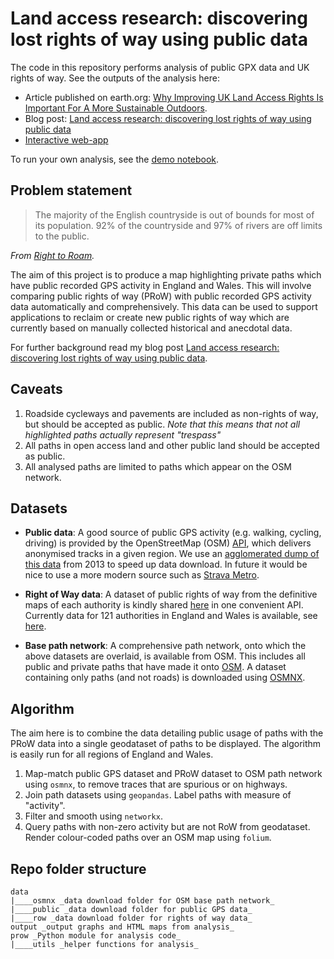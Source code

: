 # Land access research: discovering lost rights of way using public data

The code in this repository performs analysis of public GPX data and UK rights of way. See the outputs of the analysis here:

- Article published on earth.org: [Why Improving UK Land Access Rights Is Important For A More Sustainable Outdoors](https://earth.org/data_visualization/uk-land-access-rights/).
- Blog post: [Land access research: discovering lost rights of way using public data](https://andrewwango.github.io/prow_ml/) 
- [Interactive web-app](https://andrewwango.github.io/prow-web-app)

To run your own analysis, see the [demo notebook](demo.ipynb).

## Problem statement

> The majority of the English countryside is out of bounds for most of its population. 92% of the countryside and 97% of rivers are off limits to the public.

_From [Right to Roam](https://www.righttoroam.org.uk/)._

The aim of this project is to produce a map highlighting private paths which have public recorded GPS activity in England and Wales. This will involve comparing public rights of way (PRoW) with public recorded GPS activity data automatically and comprehensively. This data can be used to support applications to reclaim or create new public rights of way which are currently based on manually collected historical and anecdotal data.

For further background read my blog post [Land access research: discovering lost rights of way using public data](https://andrewwango.github.io/prow_ml/).

## Caveats

1. Roadside cycleways and pavements are included as non-rights of way, but should be accepted as public. _Note that this means that not all highlighted paths actually represent "trespass"_
2. All paths in open access land and other public land should be accepted as public.
5. All analysed paths are limited to paths which appear on the OSM network. 

## Datasets

- **Public data**: A good source of public GPS activity (e.g. walking, cycling, driving) is provided by the OpenStreetMap (OSM) [API](https://wiki.openstreetmap.org/wiki/API_v0.6#GPS_traces), which delivers anonymised tracks in a given region. We use an [agglomerated dump of this data](http://zverik.openstreetmap.ru/gps/files/extracts/europe/great_britain/index.html) from 2013 to speed up data download. In future it would be nice to use a more modern source such as [Strava Metro](https://metro.strava.com/).

- **Right of Way data**: A dataset of public rights of way from the definitive maps of each authority is kindly shared [here](https://www.rowmaps.com/) in one convenient API. Currently data for 121 authorities in England and Wales is available, see [here](https://www.rowmaps.com/gpxs/).

- **Base path network**: A comprehensive path network, onto which the above datasets are overlaid, is available from OSM. This includes all public and private paths that have made it onto [OSM](openstreetmap.org/). A dataset containing only paths (and not roads) is downloaded using [OSMNX](https://osmnx.readthedocs.io). 

## Algorithm

The aim here is to combine the data detailing public usage of paths with the PRoW data into a single geodataset of paths to be displayed. The algorithm is easily run for all regions of England and Wales.

1. Map-match public GPS dataset and PRoW dataset to OSM path network using `osmnx`, to remove traces that are spurious or on highways.
2. Join path datasets using `geopandas`. Label paths with measure of "activity".
3. Filter and smooth using `networkx`.
4. Query paths with non-zero activity but are not RoW from geodataset. Render colour-coded paths over an OSM map using `folium`.

## Repo folder structure
```
data
|____osmnx _data download folder for OSM base path network_
|____public _data download folder for public GPS data_
|____row _data download folder for rights of way data_
output _output graphs and HTML maps from analysis_
prow _Python module for analysis code_
|____utils _helper functions for analysis_
```